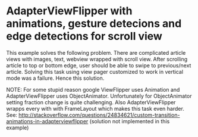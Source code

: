# AdapterViewFlipper with animations, gesture detecions and edge detections for scroll view
This example solves the following problem. There are complicated article views with images, text, webview wrapped with scroll view. After scrolling article to top or bottom edge, user should be able to swipe to previous/next article. Solving this task using view pager customized to work in vertical mode was a failure. Hence this solution.

NOTE: For some stupid reason google ViewFlipper uses Animation and AdapterViewFlipper uses ObjectAnimator. Unfortunately for ObjectAnimator setting fraction change is quite challenging. Also AdapterViewFlipper wrapps every with with FrameLayout which makes this task even harder. See: http://stackoverflow.com/questions/24834621/custom-transition-animations-in-adapterviewflipper (solution not implemented in this example)
